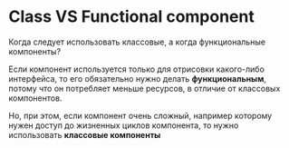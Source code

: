 # Class VS Functional component

Когда следует использовать классовые, а когда функциональные компоненты?

Если компонент используется только для отрисовки какого-либо интерфейса, то его обязательно нужно делать **функциональным**, потому что
он потребляет меньше ресурсов, в отличие от классовых компонентов.

Но, при этом, если компонент очень сложный, например которому нужен доступ до жизненных циклов компонента, то нужно использовать
**классовые компоненты** 
